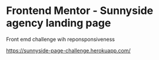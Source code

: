 # Frontend Mentor - Sunnyside agency landing page

Front emd challenge wih reponsponsiveness

https://sunnyside-page-challenge.herokuapp.com/
